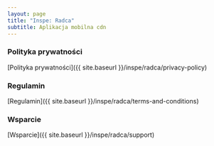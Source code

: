 ```yaml
---
layout: page
title: "Inspe: Radca"
subtitle: Aplikacja mobilna cdn
---
```



### Polityka prywatności

[Polityka prywatności]({{ site.baseurl }}/inspe/radca/privacy-policy)

### Regulamin

[Regulamin]({{ site.baseurl }}/inspe/radca/terms-and-conditions)

### Wsparcie

[Wsparcie]({{ site.baseurl }}/inspe/radca/support)